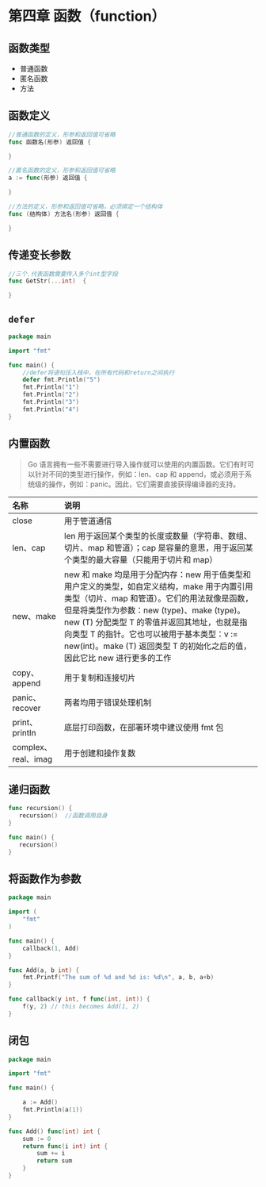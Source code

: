 # 第四章 函数（function）

## 函数类型

* 普通函数
* 匿名函数
* 方法

## 函数定义

```go
//普通函数的定义，形参和返回值可省略
func 函数名(形参) 返回值 {

}
```

```go
//匿名函数的定义，形参和返回值可省略
a := func(形参) 返回值 {

}
```

```go
//方法的定义，形参和返回值可省略，必须绑定一个结构体
func (结构体) 方法名(形参) 返回值 {

}
```

## 传递变长参数

```go
//三个.代表函数需要传入多个int型字段
func GetStr(...int)  {

}
```

## `defer`

```go
package main

import "fmt"

func main() {
    //defer将语句压入栈中，在所有代码和return之间执行
    defer fmt.Println("5")
    fmt.Println("1")
    fmt.Println("2")
    fmt.Println("3")
    fmt.Println("4")
}
```

## 内置函数

> Go 语言拥有一些不需要进行导入操作就可以使用的内置函数。它们有时可以针对不同的类型进行操作，例如：len、cap 和 append，或必须用于系统级的操作，例如：panic。因此，它们需要直接获得编译器的支持。

| 名称 | 说明 |
| :--- | :--- |
| close | 用于管道通信 |
| len、cap | len 用于返回某个类型的长度或数量（字符串、数组、切片、map 和管道）；cap 是容量的意思，用于返回某个类型的最大容量（只能用于切片和 map） |
| new、make | new 和 make 均是用于分配内存：new 用于值类型和用户定义的类型，如自定义结构，make 用于内置引用类型（切片、map 和管道）。它们的用法就像是函数，但是将类型作为参数：new \(type\)、make \(type\)。new \(T\) 分配类型 T 的零值并返回其地址，也就是指向类型 T 的指针。它也可以被用于基本类型：v := new\(int\)。make \(T\) 返回类型 T 的初始化之后的值，因此它比 new 进行更多的工作 |
| copy、append | 用于复制和连接切片 |
| panic、recover | 两者均用于错误处理机制 |
| print、println | 底层打印函数，在部署环境中建议使用 fmt 包 |
| complex、real、imag | 用于创建和操作复数 |

## 递归函数

```go
func recursion() {
   recursion()  //函数调用自身
}

func main() {
   recursion()
}
```

## 将函数作为参数

```go
package main

import (
    "fmt"
)

func main() {
    callback(1, Add)
}

func Add(a, b int) {
    fmt.Printf("The sum of %d and %d is: %d\n", a, b, a+b)
}

func callback(y int, f func(int, int)) {
    f(y, 2) // this becomes Add(1, 2)
}
```

## 闭包

```go
package main

import "fmt"

func main() {

    a := Add()
    fmt.Println(a(1))
}

func Add() func(int) int {
    sum := 0
    return func(i int) int {
        sum += i
        return sum
    }
}
```

